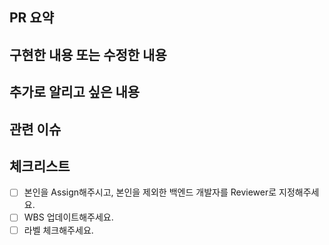 ## PR 요약

## 구현한 내용 또는 수정한 내용

## 추가로 알리고 싶은 내용

## 관련 이슈

## 체크리스트

- [ ]  본인을 Assign해주시고, 본인을 제외한 백엔드 개발자를 Reviewer로 지정해주세요.
- [ ]  WBS 업데이트해주세요.
- [ ]  라벨 체크해주세요.
